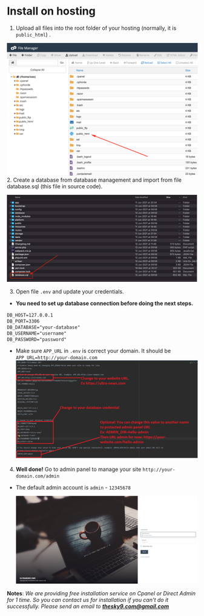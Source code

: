 # Install on hosting

1. Upload all files into the root folder of your hosting (normally, it is `public_html`) .

![Database](_images/installation/hosting_folder.png)
2. Create a database from database management and import from file database.sql (this file in source code).

![Database](_images/installation/database_folder.png)

3. Open file `.env` and update your credentials.

+ **You need to set up database connection before doing the next steps.**
~~~
DB_HOST=127.0.0.1
DB_PORT=3306
DB_DATABASE="your-database"
DB_USERNAME="username"
DB_PASSWORD="password"
~~~
+ Make sure `APP_URL` in `.env` is correct your domain. It should be `APP_URL=http://your-domain.com`
  ![Env](_images/installation/config-env.png)
  
4. **Well done!** Go to admin panel to manage your site `http://your-domain.com/admin` 
- The default admin account is `admin` - `12345678`

  ![Login](_images/installation/admin-login.png)

**Notes**: *We are providing free installation service on Cpanel or Direct Admin for 1 time. 
So you can contact us for installation if you can't do it successfully.
Please send an email to **thesky9.com@gmail.com***
